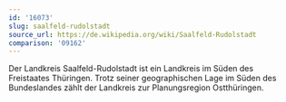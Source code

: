 ```yaml
---
id: '16073'
slug: saalfeld-rudolstadt
source_url: https://de.wikipedia.org/wiki/Saalfeld-Rudolstadt
comparison: '09162'
---
```


Der Landkreis Saalfeld-Rudolstadt ist ein Landkreis im Süden des Freistaates Thüringen. Trotz seiner geographischen Lage im Süden des Bundeslandes zählt der Landkreis zur Planungsregion Ostthüringen.
